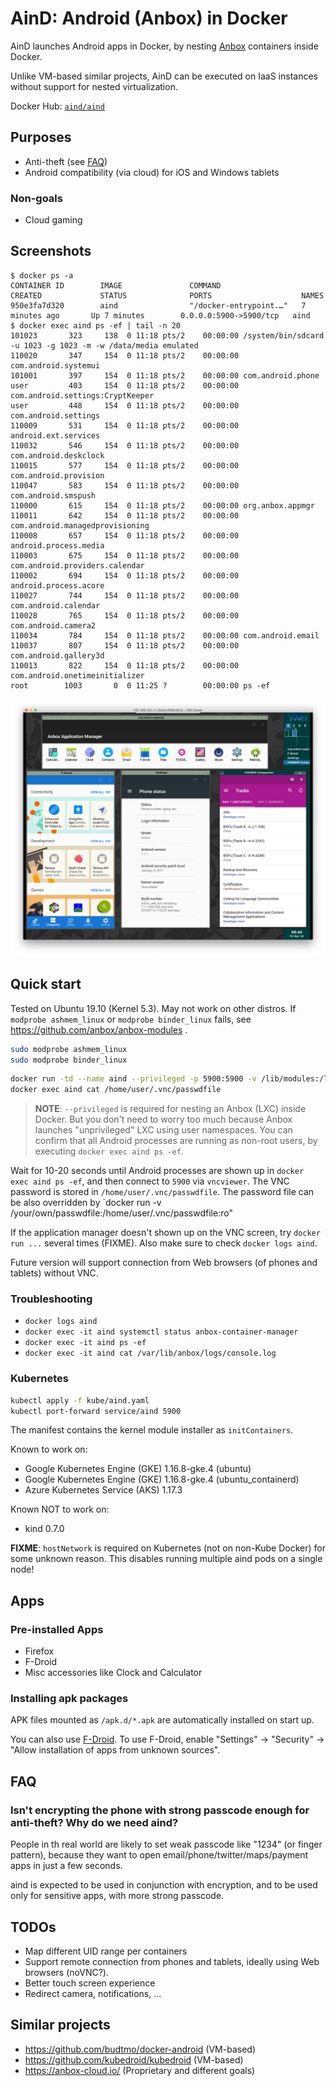 # AinD: Android (Anbox) in Docker

AinD launches Android apps in Docker, by nesting [Anbox](https://anbox.io/) containers inside Docker.

Unlike VM-based similar projects, AinD can be executed on IaaS instances without support for nested virtualization.

Docker Hub: [`aind/aind`](https://hub.docker.com/r/aind/aind)

## Purposes
* Anti-theft (see [FAQ](#faq))
* Android compatibility (via cloud) for iOS and Windows tablets

### Non-goals
* Cloud gaming

## Screenshots

```console
$ docker ps -a
CONTAINER ID        IMAGE               COMMAND                  CREATED             STATUS              PORTS                    NAMES
950e3fa7d320        aind                "/docker-entrypoint.…"   7 minutes ago       Up 7 minutes        0.0.0.0:5900->5900/tcp   aind
$ docker exec aind ps -ef | tail -n 20
101023       323     138  0 11:18 pts/2    00:00:00 /system/bin/sdcard -u 1023 -g 1023 -m -w /data/media emulated
110020       347     154  0 11:18 pts/2    00:00:00 com.android.systemui
101001       397     154  0 11:18 pts/2    00:00:00 com.android.phone
user         403     154  0 11:18 pts/2    00:00:00 com.android.settings:CryptKeeper
user         448     154  0 11:18 pts/2    00:00:00 com.android.settings
110009       531     154  0 11:18 pts/2    00:00:00 android.ext.services
110032       546     154  0 11:18 pts/2    00:00:00 com.android.deskclock
110015       577     154  0 11:18 pts/2    00:00:00 com.android.provision
110047       583     154  0 11:18 pts/2    00:00:00 com.android.smspush
110000       615     154  0 11:18 pts/2    00:00:00 org.anbox.appmgr
110011       642     154  0 11:18 pts/2    00:00:00 com.android.managedprovisioning
110008       657     154  0 11:18 pts/2    00:00:00 android.process.media
110003       675     154  0 11:18 pts/2    00:00:00 com.android.providers.calendar
110002       694     154  0 11:18 pts/2    00:00:00 android.process.acore
110027       744     154  0 11:18 pts/2    00:00:00 com.android.calendar
110028       765     154  0 11:18 pts/2    00:00:00 com.android.camera2
110034       784     154  0 11:18 pts/2    00:00:00 com.android.email
110037       807     154  0 11:18 pts/2    00:00:00 com.android.gallery3d
110013       822     154  0 11:18 pts/2    00:00:00 com.android.onetimeinitializer
root        1003       0  0 11:25 ?        00:00:00 ps -ef
```

![docs/screenshot.png](docs/screenshot-20200410.png)

## Quick start
Tested on Ubuntu 19.10 (Kernel 5.3).
May not work on other distros.
If `modprobe ashmem_linux` or `modprobe binder_linux` fails, see https://github.com/anbox/anbox-modules .

```bash
sudo modprobe ashmem_linux
sudo modprobe binder_linux
```

```bash
docker run -td --name aind --privileged -p 5900:5900 -v /lib/modules:/lib/modules:ro aind/aind
docker exec aind cat /home/user/.vnc/passwdfile
```

> **NOTE**: `--privileged` is required for nesting an Anbox (LXC) inside Docker. But you don't need to worry too much because Anbox launches "unprivileged" LXC using user namespaces. You can confirm that all Android processes are running as non-root users, by executing `docker exec aind ps -ef`.

Wait for 10-20 seconds until Android processes are shown up in `docker exec aind ps -ef`, and then connect to `5900` via `vncviewer`.
The VNC password is stored in `/home/user/.vnc/passwdfile`. The password file can be also overridden by `docker run -v /your/own/passwdfile:/home/user/.vnc/passwdfile:ro"

If the application manager doesn't shown up on the VNC screen, try `docker run ...` several times (FIXME).  Also make sure to check `docker logs aind`.

Future version will support connection from Web browsers (of phones and tablets) without VNC.

### Troubleshooting

* `docker logs aind`
* `docker exec -it aind systemctl status anbox-container-manager`
* `docker exec -it aind ps -ef`
* `docker exec -it aind cat /var/lib/anbox/logs/console.log`

### Kubernetes

```bash
kubectl apply -f kube/aind.yaml
kubectl port-forward service/aind 5900
```

The manifest contains the kernel module installer as `initContainers`.

Known to work on:
- Google Kubernetes Engine (GKE) 1.16.8-gke.4 (ubuntu)
- Google Kubernetes Engine (GKE) 1.16.8-gke.4 (ubuntu\_containerd)
- Azure Kubernetes Service (AKS) 1.17.3

Known NOT to work on:
- kind 0.7.0

**FIXME**: `hostNetwork` is required on Kubernetes (not on non-Kube Docker) for some unknown reason. This disables running multiple aind pods on a single node!

## Apps

### Pre-installed Apps
* Firefox
* F-Droid
* Misc accessories like Clock and Calculator

### Installing apk packages

APK files mounted as `/apk.d/*.apk` are automatically installed on start up.

You can also use [F-Droid](https://f-droid.org/).
To use F-Droid, enable "Settings" -> "Security" -> "Allow installation of apps from unknown sources".

## FAQ
### Isn't encrypting the phone with strong passcode enough for anti-theft? Why do we need aind?
People in th real world are likely to set weak passcode like "1234" (or finger pattern), because they want to open email/phone/twitter/maps/payment apps in just a few seconds.

aind is expected to be used in conjunction with encryption, and to be used only for sensitive apps, with more strong passcode.

## TODOs
* Map different UID range per containers
* Support remote connection from phones and tablets, ideally using Web browsers (noVNC?).
* Better touch screen experience
* Redirect camera, notifications, ...

## Similar projects
* https://github.com/budtmo/docker-android (VM-based)
* https://github.com/kubedroid/kubedroid (VM-based)
* https://anbox-cloud.io/ (Proprietary and different goals)
